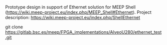 Prototype design in support of Ethernet solution for MEEP Shell (https://wiki.meep-project.eu/index.php/MEEP_Shell#Ethernet).
Project description: https://wiki.meep-project.eu/index.php/ShellEthernet

git clone https://gitlab.bsc.es/meep/FPGA_implementations/AlveoU280/ethernet_test.git
